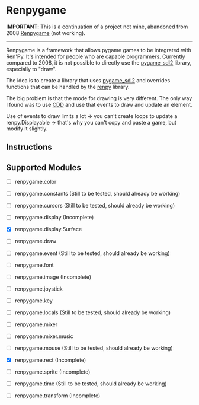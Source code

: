 # Renpygame

**IMPORTANT**: This is a continuation of a project not mine, abandoned from 2008 [Renpygame](https://renpy.org/wiki/renpy/frameworks/Renpygame) (not working).


----

Renpygame is a framework that allows pygame games to be integrated with Ren'Py. It's intended for people who are capable programmers. Currently compared to 2008, it is not possible to directly use the [pygame_sdl2](https://github.com/renpy/pygame_sdl2) library, especially to "draw".

The idea is to create a library that uses [pygame_sdl2](https://github.com/renpy/pygame_sdl2) and overrides functions that can be handled by the [renpy](https://github.com/renpy/renpy) library.

The big problem is that the mode for drawing is very different. The only way I found was to use [CDD](https://www.renpy.org/doc/html/cdd.html) and use that events to draw and update an element.

Use of events to draw limits a lot -> you can't create loops to update a renpy.Displayable -> that's why you can't copy and paste a game, but modify it slightly.

## Instructions

## Supported Modules


- [ ] renpygame.color
- [ ] renpygame.constants (Still to be tested, should already be working)
- [ ] renpygame.cursors (Still to be tested, should already be working)
- [ ] renpygame.display (Incomplete)
- [x] renpygame.display.Surface
- [ ] renpygame.draw
- [ ] renpygame.event (Still to be tested, should already be working)
- [ ] renpygame.font
- [ ] renpygame.image (Incomplete)
- [ ] renpygame.joystick
- [ ] renpygame.key
- [ ] renpygame.locals (Still to be tested, should already be working)
- [ ] renpygame.mixer
- [ ] renpygame.mixer.music
- [ ] renpygame.mouse (Still to be tested, should already be working)
- [x] renpygame.rect (Incomplete)
- [ ] renpygame.sprite (Incomplete)
- [ ] renpygame.time (Still to be tested, should already be working)
- [ ] renpygame.transform (Incomplete)

